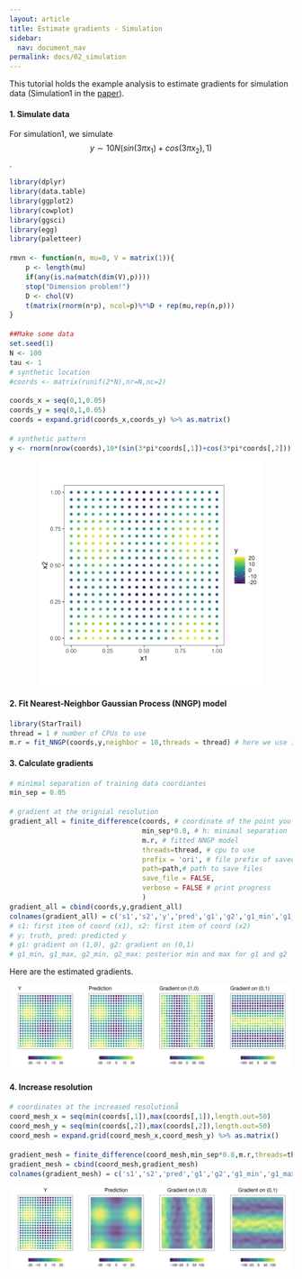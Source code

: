 ```yaml
---
layout: article
title: Estimate gradients - Simulation
sidebar:
  nav: document_nav
permalink: docs/02_simulation
---
```


This tutorial holds the example analysis to estimate gradients for simulation data (Simulation1 in the [paper](https://www.biorxiv.org/content/10.1101/2024.05.08.593025.abstract)). 

#### 1. Simulate data

For simulation1, we simulate $$y \sim 10 N(sin(3\pi x_1)+cos(3\pi x_2),1)$$ .


```r
library(dplyr)
library(data.table)
library(ggplot2)
library(cowplot)
library(ggsci)
library(egg)
library(paletteer)

rmvn <- function(n, mu=0, V = matrix(1)){
    p <- length(mu)
    if(any(is.na(match(dim(V),p))))
    stop("Dimension problem!")
    D <- chol(V)
    t(matrix(rnorm(n*p), ncol=p)%*%D + rep(mu,rep(n,p)))
}

##Make some data
set.seed(1)
N <- 100
tau <- 1
# synthetic location
#coords <- matrix(runif(2*N),nr=N,nc=2) 

coords_x = seq(0,1,0.05)
coords_y = seq(0,1,0.05)
coords = expand.grid(coords_x,coords_y) %>% as.matrix()

# synthetic pattern 
y <- rnorm(nrow(coords),10*(sin(3*pi*coords[,1])+cos(3*pi*coords[,2])),tau)
```
<p align="center">
<img src="doc_data/sim1_data.png" width="400">
</p>

#### 2. Fit Nearest-Neighbor Gaussian Process (NNGP) model

```r
library(StarTrail)
thread = 1 # number of CPUs to use
m.r = fit_NNGP(coords,y,neighbor = 10,threads = thread) # here we use 10 neighbors
```

#### 3. Calculate gradients

```r
# minimal separation of training data coordiantes
min_sep = 0.05 

# gradient at the orignial resolution
gradient_all = finite_difference(coords, # coordinate of the point you wanna calculate the gradient on e1 and e2
                                 min_sep*0.8, # h: minimal separation
                                 m.r, # fitted NNGP model
                                 threads=thread, # cpu to use
                                 prefix = 'ori', # file prefix of saved file
                                 path=path,# path to save files
                                 save_file = FALSE,
                                 verbose = FALSE # print progress
                                 ) 
gradient_all = cbind(coords,y,gradient_all)
colnames(gradient_all) = c('s1','s2','y','pred','g1','g2','g1_min','g1_max','g2_min','g2_max')
# s1: first item of coord (x1), s2: first item of coord (x2)
# y: truth, pred: predicted y
# g1: gradient on (1,0), g2: gradient on (0,1)
# g1_min, g1_max, g2_min, g2_max: posterior min and max for g1 and g2
```

Here are the estimated gradients.
<p align="center">
<img src="doc_data/sim1_grad.png" width="1000">
</p>


#### 4. Increase resolution

```r
# coordinates at the increased resolutionå
coord_mesh_x = seq(min(coords[,1]),max(coords[,1]),length.out=50)
coord_mesh_y = seq(min(coords[,2]),max(coords[,2]),length.out=50)
coord_mesh = expand.grid(coord_mesh_x,coord_mesh_y) %>% as.matrix()

gradient_mesh = finite_difference(coord_mesh,min_sep*0.8,m.r,threads=thread,prefix = 'mesh',path=path,verbose = FALSE)
gradient_mesh = cbind(coord_mesh,gradient_mesh)
colnames(gradient_mesh) = c('s1','s2','pred','g1','g2','g1_min','g1_max','g2_min','g2_max')
```

<p align="center">
<img src="doc_data/sim1_grad_super.png" width="1000">
</p>